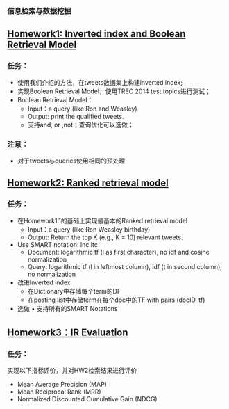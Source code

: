 ### 信息检索与数据挖掘

## [Homework1: Inverted index and Boolean Retrieval Model](https://github.com/kawehburg/IR/tree/master/ex1)

### 任务： 

- 使用我们介绍的方法，在tweets数据集上构建inverted index; 
- 实现Boolean Retrieval Model，使用TREC 2014 test topics进行测试； 
- Boolean Retrieval Model： 
  - Input：a query (like Ron and Weasley) 
  - Output: print the qualified tweets. 
  - 支持and, or ,not；查询优化可以选做； 

### 注意：

- 对于tweets与queries使用相同的预处理

## [Homework2: Ranked retrieval model](https://github.com/kawehburg/IR/tree/master/ex2)

### 任务：

- 在Homework1.1的基础上实现最基本的Ranked retrieval model 
  - Input：a query (like Ron Weasley birthday) 
  - Output: Return the top K (e.g., K = 10) relevant tweets. 
- Use SMART notation: lnc.ltc 
  - Document: logarithmic tf (l as first character), no idf and cosine normalization 
  - Query: logarithmic tf (l in leftmost column), idf (t in second column), no normalization 
- 改进Inverted index 
  - 在Dictionary中存储每个term的DF 
  - 在posting list中存储term在每个doc中的TF with pairs (docID, tf) 
- 选做 • 支持所有的SMART Notations 

## [Homework3：IR Evaluation](https://github.com/kawehburg/IR/tree/master/ex3)

### 任务：

实现以下指标评价，并对HW2检索结果进行评价

- Mean Average Precision (MAP)
- Mean Reciprocal Rank (MRR)
- Normalized Discounted Cumulative Gain (NDCG)
